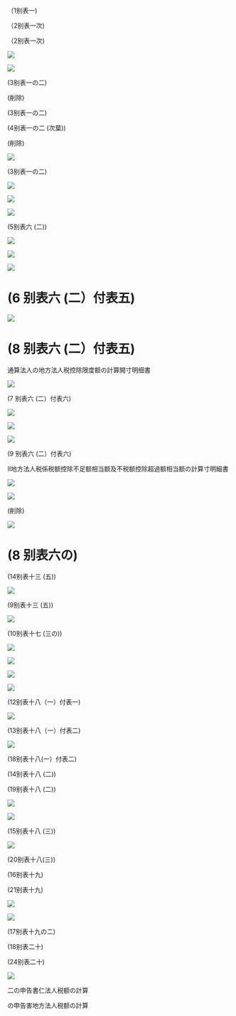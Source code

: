 （1别表一)

（2别表一次)

（2别表一次)

![](https://www.nta.go.jp/tmp/25651302-ca8d-4051-810b-6a08789b7075/images/b0a90748ddec8eef421a45f344194ceb698648ff9083d016c3177fcf68aa9bfc.jpg)

![](https://www.nta.go.jp/tmp/25651302-ca8d-4051-810b-6a08789b7075/images/ee6ed15007630e9795a5bf501569e45237ef4580c8ee41d0e241d107abe307d2.jpg)

(3别表一の二)

(削除)

(3别表一の二)

(4别表一の二 (次葉))

(削除)

![](https://www.nta.go.jp/tmp/25651302-ca8d-4051-810b-6a08789b7075/images/8fabb666ec1058440a172e1025bac0a2e2ea33408f4bffcdc5a34194db9a07c6.jpg)

(3别表一の二)

![](https://www.nta.go.jp/tmp/25651302-ca8d-4051-810b-6a08789b7075/images/2c0988165f7d28256ef45b96dbfe6705b07ee137f1b901ed117eed5f928227ab.jpg)

![](https://www.nta.go.jp/tmp/25651302-ca8d-4051-810b-6a08789b7075/images/d214eb08e59b5d9b66874a41a164b5d1847433fbc288a16a831d15e41ae1ff6f.jpg)

![](https://www.nta.go.jp/tmp/25651302-ca8d-4051-810b-6a08789b7075/images/bbc023958d1305fb0723e88df9d9513bee11607f0e5844ad8568b8470395a567.jpg)

(5别表六 (二))

![](https://www.nta.go.jp/tmp/25651302-ca8d-4051-810b-6a08789b7075/images/de93ce69ad5aa5dfe47028f6fd0ddfd170791c19287406f790f6a5b7fa78da24.jpg)

![](https://www.nta.go.jp/tmp/25651302-ca8d-4051-810b-6a08789b7075/images/19546724625074fdcc6a62903d23e6146de1c0ccdcd599591a32073741c0ea4d.jpg)

![](https://www.nta.go.jp/tmp/25651302-ca8d-4051-810b-6a08789b7075/images/77a948429ccfe18f4e3281b85817ad5325c87bd9e5939f7ab3c51111d8e755d4.jpg)

# (6 别表六 (二）付表五)

![](https://www.nta.go.jp/tmp/25651302-ca8d-4051-810b-6a08789b7075/images/9948d0776c4cfb09f3008653f9e4f1be7b6a5e374817d1b85396447dca1da5ff.jpg)

# (8 别表六 (二）付表五)

通算法人の地方法人税控除限度额の計算開寸明细書

![](https://www.nta.go.jp/tmp/25651302-ca8d-4051-810b-6a08789b7075/images/7c5980443e7ef857d790069d1e8f6c42483499136f3f53b6736fea1711d0c0ee.jpg)

(7 别表六 (二）付表六)

![](https://www.nta.go.jp/tmp/25651302-ca8d-4051-810b-6a08789b7075/images/510c00726d8103e255f92ec26278860ab79ace563654aa6d5ab7af7a3fd87a0d.jpg)

![](https://www.nta.go.jp/tmp/25651302-ca8d-4051-810b-6a08789b7075/images/612635edccbe3328a718df73d23c51a183e7e80a744c24fe18ffedede1db428d.jpg)

![](https://www.nta.go.jp/tmp/25651302-ca8d-4051-810b-6a08789b7075/images/b7ffd6e93f1ba79d94af0265fd0f636516eb67936ff4d0d243d0549c71ca5dbe.jpg)

(9 别表六 (二）付表六)

Ⅱ地方法人税係税额控除不足额相当额及不税额控除超過额相当额の計算寸明細書

![](https://www.nta.go.jp/tmp/25651302-ca8d-4051-810b-6a08789b7075/images/11d8a064ec3882184ac30d12485aef671a09ae4ba8eadcf7c955cc53f61dd9bc.jpg)

![](https://www.nta.go.jp/tmp/25651302-ca8d-4051-810b-6a08789b7075/images/9b669466e1a1b11598510fe71d7bcfabd1893cfd5bf3cdb9d73f1a8fdc55a636.jpg)

(削除)

![](https://www.nta.go.jp/tmp/25651302-ca8d-4051-810b-6a08789b7075/images/ac2587ddf773e4a55061ce9a1ce7165ddc50a67ab06f8d2ace693a52bc7e855a.jpg)

# (8 别表六の)

(14别表十三 (五))

![](https://www.nta.go.jp/tmp/25651302-ca8d-4051-810b-6a08789b7075/images/1cda52efb4740c2e97eddcf6862325431d82e33dcb8b67a7e4ffb22eed9eb509.jpg)

(9别表十三 (五))

![](https://www.nta.go.jp/tmp/25651302-ca8d-4051-810b-6a08789b7075/images/fdaf2da399c1d57879b5ce04269ac7793ac21d8c58e30bd67099c58400d92705.jpg)

(10别表十七 (三の))

![](https://www.nta.go.jp/tmp/25651302-ca8d-4051-810b-6a08789b7075/images/31b91d8cf316b98e26c18ae8b1766b5f81bcf7e5bad6c671ceb09f5c4847ae33.jpg)

![](https://www.nta.go.jp/tmp/25651302-ca8d-4051-810b-6a08789b7075/images/f5df73f6a68d3e29cc88c0693afe54290d6a2a02e5b66c203a8b1d1ca1d22bba.jpg)

![](https://www.nta.go.jp/tmp/25651302-ca8d-4051-810b-6a08789b7075/images/1ccd529a7d720c00502912edb413cfcc17ccc5840ad4e9c50262b21ed6e6cfee.jpg)

![](https://www.nta.go.jp/tmp/25651302-ca8d-4051-810b-6a08789b7075/images/a507a68b451a55e62d8c97365269c169696434cfcc668aa4533c719c59d8597c.jpg)

(12别表十八（一）付表一)

![](https://www.nta.go.jp/tmp/25651302-ca8d-4051-810b-6a08789b7075/images/236608d19cb32c5a61efaf6e4d717014b012373fff1922f338232f732c707b19.jpg)

(13别表十八（一）付表二)

![](https://www.nta.go.jp/tmp/25651302-ca8d-4051-810b-6a08789b7075/images/88ac51e59a4c4420bb25fb873a3b529b44eac32c316171f82eb01d56c6e5a3e2.jpg)

(18别表十八(一）付表二)

(14别表十八 (二))

(19别表十八 (二))

![](https://www.nta.go.jp/tmp/25651302-ca8d-4051-810b-6a08789b7075/images/df2c409403b82bf4d3e1ef112e6fe7d33d3b797b38ec971d21c83630f5ee22e2.jpg)

![](https://www.nta.go.jp/tmp/25651302-ca8d-4051-810b-6a08789b7075/images/d28f8daeec2e1921f24b5ee3da226e29cd5478447ba661d96056eaef43c1d7e8.jpg)

(15别表十八 (三))

![](https://www.nta.go.jp/tmp/25651302-ca8d-4051-810b-6a08789b7075/images/56c1e11c5f234404b37bf13ecf33663e30d652faaec1210ead63edaed350d582.jpg)

(20别表十八(三))

(16别表十九)

(21别表十九)

![](https://www.nta.go.jp/tmp/25651302-ca8d-4051-810b-6a08789b7075/images/8a1a7974fcf7edbc0d4c897f6b23eaafe38d5659f73dde906678a9e5ee868865.jpg)

![](https://www.nta.go.jp/tmp/25651302-ca8d-4051-810b-6a08789b7075/images/65810a45b2eeba512fbb8ed0c47a93fced97798692e0a9bb32a47a5305e43a4a.jpg)

(17别表十九の二)

(18别表二十)

(24别表二十)

![](https://www.nta.go.jp/tmp/25651302-ca8d-4051-810b-6a08789b7075/images/3e297c38490259507049df2503caadb4122e3f4ef0dce9dc24b86a8cbee3ec2f.jpg)

二の申告書仁法人税额の計算

の申告害地方法人税额の計算